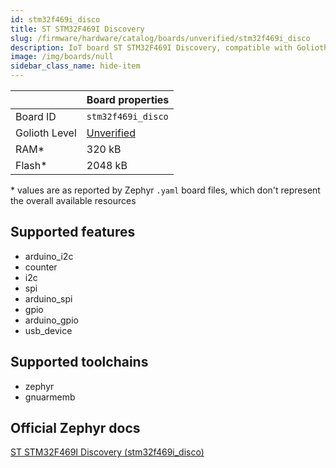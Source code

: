 ```yaml
---
id: stm32f469i_disco
title: ST STM32F469I Discovery
slug: /firmware/hardware/catalog/boards/unverified/stm32f469i_disco
description: IoT board ST STM32F469I Discovery, compatible with Golioth at unverified level.
image: /img/boards/null
sidebar_class_name: hide-item
---
```


[//]: # (This is an auto-generated file, do not edit! Changes to it will be lost upon re-generation)



|                | Board properties     |
| -------------  | -------------------- |
| Board ID       | `stm32f469i_disco` |
| Golioth Level  | [Unverified](/firmware/hardware#unverified-boards) |
| RAM*           | 320 kB |
| Flash*         | 2048 kB |

\* values are as reported by Zephyr `.yaml` board files, which don't represent the overall available resources



## Supported features

* arduino_i2c
* counter
* i2c
* spi
* arduino_spi
* gpio
* arduino_gpio
* usb_device

## Supported toolchains

* zephyr
* gnuarmemb

## Official Zephyr docs

[ST STM32F469I Discovery (stm32f469i_disco)](https://docs.zephyrproject.org/latest/boards/st/stm32f469i_disco/doc/index.html)
